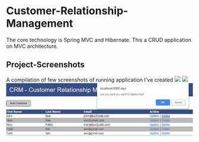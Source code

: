 # Customer-Relationship-Management
The core technology is Spring MVC and Hibernate. This a CRUD application on MVC architecture.

## Project-Screenshots

A compilation of few screenshots of running application I've created
![](https://raw.github.com/Moytri/bob/master/images/1.png)
![](https://raw.github.com/Moytri/bob/master/images/2.png)
![](https://github.com/Moytri/Customer-Relationship-Management/blob/master/images/3.png)
